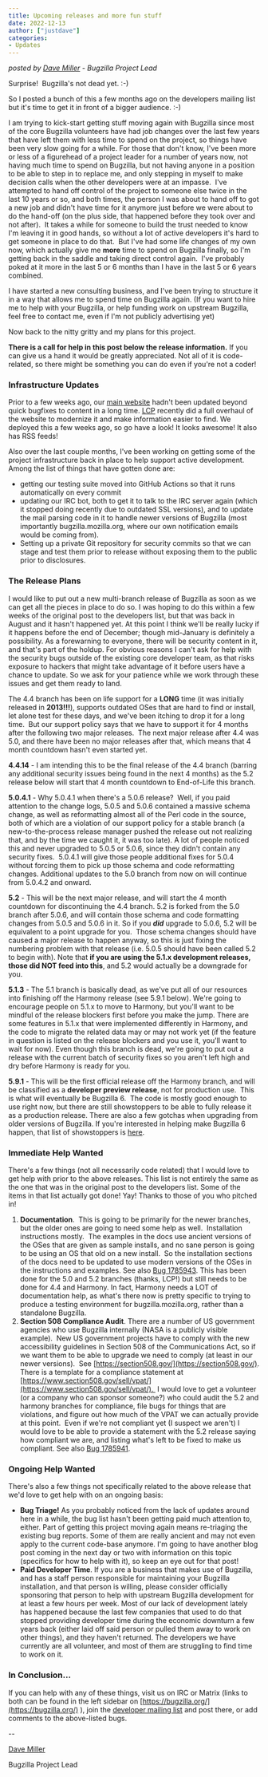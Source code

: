 ```yaml
---
title: Upcoming releases and more fun stuff
date: 2022-12-13
author: ["justdave"]
categories:
- Updates
---
```

_posted by [Dave Miller](https://twitter.com/justdavemiller) \- Bugzilla Project Lead_

Surprise!  Bugzilla's not dead yet. :-)

So I posted a bunch of this a few months ago on the developers mailing list but it's time to get it in front of a bigger audience. :-)

I am trying to kick-start getting stuff moving again with Bugzilla since most of the core Bugzilla volunteers have had job changes over the last few years that have left them with less time to spend on the project, so things have been very slow going for a while. For those that don't know, I've been more or less of a figurehead of a project leader for a number of years now, not having much time to spend on Bugzilla, but not having anyone in a position to be able to step in to replace me, and only stepping in myself to make decision calls when the other developers were at an impasse.  I've attempted to hand off control of the project to someone else twice in the last 10 years or so, and both times, the person I was about to hand off to got a new job and didn't have time for it anymore just before we were about to do the hand-off (on the plus side, that happened before they took over and not after).  It takes a while for someone to build the trust needed to know I'm leaving it in good hands, so without a lot of active developers it's hard to get someone in place to do that.  But I've had some life changes of my own now, which actually give me **more** time to spend on Bugzilla finally, so I'm getting back in the saddle and taking direct control again.  I've probably poked at it more in the last 5 or 6 months than I have in the last 5 or 6 years combined.

I have started a new consulting business, and I've been trying to structure it in a way that allows me to spend time on Bugzilla again. (If you want to hire me to help with your Bugzilla, or help funding work on upstream Bugzilla, feel free to contact me, even if I'm not publicly advertising yet)

Now back to the nitty gritty and my plans for this project.

**There is a call for help in this post below the release information.** If you can give us a hand it would be greatly appreciated. Not all of it is code-related, so there might be something you can do even if you're not a coder!

### Infrastructure Updates

Prior to a few weeks ago, our [main website](https://www.bugzilla.org/) hadn't been updated beyond quick bugfixes to content in a long time. [LCP](https://twitter.com/ohellcp) recently did a full overhaul of the website to modernize it and make information easier to find. We deployed this a few weeks ago, so go have a look! It looks awesome! It also has RSS feeds!

Also over the last couple months, I've been working on getting some of the project infrastructure back in place to help support active development. Among the list of things that have gotten done are:

- getting our testing suite moved into GitHub Actions so that it runs automatically on every commit
- updating our IRC bot, both to get it to talk to the IRC server again (which it stopped doing recently due to outdated SSL versions), and to update the mail parsing code in it to handle newer versions of Bugzilla (most importantly bugzilla.mozilla.org, where our own notification emails would be coming from).
- Setting up a private Git repository for security commits so that we can stage and test them prior to release without exposing them to the public prior to disclosures.

### **The Release Plans**

I would like to put out a new multi-branch release of Bugzilla as soon as we can get all the pieces in place to do so. I was hoping to do this within a few weeks of the original post to the developers list, but that was back in August and it hasn't happened yet. At this point I think we'll be really lucky if it happens before the end of December; though mid-January is definitely a possibility. As a forewarning to everyone, there will be security content in it, and that's part of the holdup. For obvious reasons I can't ask for help with the security bugs outside of the existing core developer team, as that risks exposure to hackers that might take advantage of it before users have a chance to update. So we ask for your patience while we work through these issues and get them ready to land.

The 4.4 branch has been on life support for a **LONG** time (it was initially released in **2013!!!**), supports outdated OSes that are hard to find or install, let alone test for these days, and we've been itching to drop it for a long time.  But our support policy says that we have to support it for 4 months after the following two major releases.  The next major release after 4.4 was 5.0, and there have been no major releases after that, which means that 4 month countdown hasn't even started yet.

**4.4.14** \- I am intending this to be the final release of the 4.4 branch (barring any additional security issues being found in the next 4 months) as the 5.2 release below will start that 4 month countdown to End-of-Life this branch.

**5.0.4.1** \- Why 5.0.4.1 when there's a 5.0.6 release?  Well, if you paid attention to the change logs, 5.0.5 and 5.0.6 contained a massive schema change, as well as reformatting almost all of the Perl code in the source, both of which are a violation of our support policy for a stable branch (a new-to-the-process release manager pushed the release out not realizing that, and by the time we caught it, it was too late). A lot of people noticed this and never upgraded to 5.0.5 or 5.0.6, since they didn't contain any security fixes.  5.0.4.1 will give those people additional fixes for 5.0.4 without forcing them to pick up those schema and code reformatting changes. Additional updates to the 5.0 branch from now on will continue from 5.0.4.2 and onward.

**5.2** \- This will be the next major release, and will start the 4 month countdown for discontinuing the 4.4 branch. 5.2 is forked from the 5.0 branch after 5.0.6, and will contain those schema and code formatting changes from 5.0.5 and 5.0.6 in it. So if you _**did**_ upgrade to 5.0.6, 5.2 will be equivalent to a point upgrade for you.  Those schema changes should have caused a major release to happen anyway, so this is just fixing the numbering problem with that release (i.e. 5.0.5 should have been called 5.2 to begin with). Note that **if you are using the 5.1.x development releases, those did NOT feed into this**, and 5.2 would actually be a downgrade for you.

**5.1.3** \- The 5.1 branch is basically dead, as we've put all of our resources into finishing off the Harmony release (see 5.9.1 below). We're going to encourage people on 5.1.x to move to Harmony, but you'll want to be mindful of the release blockers first before you make the jump. There are some features in 5.1.x that were implemented differently in Harmony, and the code to migrate the related data may or may not work yet (if the feature in question is listed on the release blockers and you use it, you'll want to wait for now). Even though this branch is dead, we're going to put out a release with the current batch of security fixes so you aren't left high and dry before Harmony is ready for you.

**5.9.1** \- This will be the first official release off the Harmony branch, and will be classified as a **developer preview release**, not for production use.  This is what will eventually be Bugzilla 6.  The code is mostly good enough to use right now, but there are still showstoppers to be able to fully release it as a production release. There are also a few gotchas when upgrading from older versions of Bugzilla. If you're interested in helping make Bugzilla 6 happen, that list of showstoppers is [here](https://github.com/bugzilla/harmony/blob/main/RELEASE_BLOCKERS.md).

### **Immediate Help Wanted**

There's a few things (not all necessarily code related) that I would love to get help with prior to the above releases. This list is not entirely the same as the one that was in the original post to the developers list. Some of the items in that list actually got done! Yay! Thanks to those of you who pitched in!

1. **Documentation**.  This is going to be primarily for the newer branches, but the older ones are going to need some help as well.  Installation instructions mostly.  The examples in the docs use ancient versions of the OSes that are given as sample installs, and no sane person is going to be using an OS that old on a new install.  So the installation sections of the docs need to be updated to use modern versions of the OSes in the instructions and examples. See also [Bug 1785943](https://bugzilla.mozilla.org/show_bug.cgi?id=1785943). This has been done for the 5.0 and 5.2 branches (thanks, LCP!) but still needs to be done for 4.4 and Harmony. In fact, Harmony needs a LOT of documentation help, as what's there now is pretty specific to trying to produce a testing environment for bugzilla.mozilla.org, rather than a standalone Bugzilla.
2. **Section 508 Compliance Audit**. There are a number of US government agencies who use Bugzilla internally (NASA is a publicly visible example).  New US government projects have to comply with the new accessibility guidelines in Section 508 of the Communications Act, so if we want them to be able to upgrade we need to comply (at least in our newer versions).  See [https://section508.gov/](https://section508.gov/). There is a template for a compliance statement at [https://www.section508.gov/sell/vpat/](https://www.section508.gov/sell/vpat/).  I would love to get a volunteer (or a company who can sponsor someone?) who could audit the 5.2 and harmony branches for compliance, file bugs for things that are violations, and figure out how much of the VPAT we can actually provide at this point.  Even if we're not compliant yet (I suspect we aren't) I would love to be able to provide a statement with the 5.2 release saying how compliant we are, and listing what's left to be fixed to make us compliant. See also [Bug 1785941](https://bugzilla.mozilla.org/show_bug.cgi?id=1785941).

### Ongoing Help Wanted

There's also a few things not specifically related to the above release that we'd love to get help with on an ongoing basis:

- **Bug Triage!** As you probably noticed from the lack of updates around here in a while, the bug list hasn't been getting paid much attention to, either. Part of getting this project moving again means re-triaging the existing bug reports. Some of them are really ancient and may not even apply to the current code-base anymore. I'm going to have another blog post coming in the next day or two with information on this topic (specifics for how to help with it), so keep an eye out for that post!
- **Paid Developer Time**. If you are a business that makes use of Bugzilla, and has a staff person responsible for maintaining your Bugzilla installation, and that person is willing, please consider officially sponsoring that person to help with upstream Bugzilla development for at least a few hours per week. Most of our lack of development lately has happened because the last few companies that used to do that stopped providing developer time during the economic downturn a few years back (either laid off said person or pulled them away to work on other things), and they haven't returned. The developers we have currently are all volunteer, and most of them are struggling to find time to work on it.

### **In Conclusion...**

If you can help with any of these things, visit us on IRC or Matrix (links to both can be found in the left sidebar on [https://bugzilla.org/](https://bugzilla.org/) ), join the [developer mailing list](https://lists.bugzilla.org/listinfo/developers) and post there, or add comments to the above-listed bugs.

\-\-

[Dave Miller](https://twitter.com/justdavemiller)

Bugzilla Project Lead

